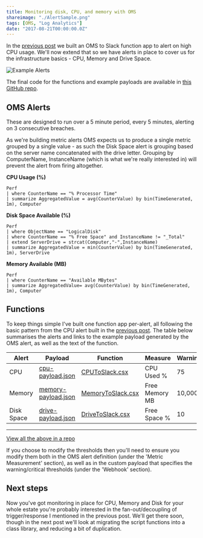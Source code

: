 ```yaml
---
title: Monitoring disk, CPU, and memory with OMS
shareimage: "./AlertSample.png"
tags: [OMS, "Log Analytics"]
date: "2017-08-21T00:00:00.0Z"
---
```


In the [previous post](/2017/08/06/Building-better-OMS-alerts-with-function-apps) we built an OMS to Slack function app to alert on high CPU usage. We'll now extend that so we have alerts in place to cover us for the infrastructure basics - CPU, Memory and Drive Space.

![Example Alerts](/assets/2017/2017-08-21/AlertSample.png)

The final code for the functions and example payloads are available in [this GitHub repo](https://github.com/taddison/blog-oms-to-slack/tree/master/MultipleFunctions).

<!--more-->

## OMS Alerts

These are designed to run over a 5 minute period, every 5 minutes, alerting on 3 consecutive breaches.

As we're building metric alerts OMS expects us to produce a single metric grouped by a single value - as such the Disk Space alert is grouping based on the server name concatenated with the drive letter. Grouping by ComputerName, InstanceName (which is what we're really interested in) will prevent the alert from firing altogether.

**CPU Usage (%)**

```
Perf
| where CounterName == "% Processor Time"
| summarize AggregatedValue = avg(CounterValue) by bin(TimeGenerated, 1m), Computer
```

**Disk Space Available (%)**

```
Perf
| where ObjectName == "LogicalDisk"
| where CounterName == "% Free Space" and InstanceName != "_Total"
| extend ServerDrive = strcat(Computer,"-",InstanceName)
| summarize AggregatedValue = min(CounterValue) by bin(TimeGenerated, 1m), ServerDrive
```

**Memory Available (MB)**

```
Perf
| where CounterName == "Available MBytes"
| summarize AggregatedValue= avg(CounterValue) by bin(TimeGenerated, 1m), Computer
```

## Functions

To keep things simple I've built one function app per-alert, all following the basic pattern from the CPU alert built in the [previous post](/2017/08/06/Building-better-OMS-alerts-with-function-apps). The table below summarises the alerts and links to the example payload generated by the OMS alert, as well as the text of the function.

| Alert      | Payload                                                            | Function                                                       | Measure        | Warning | Critical |
| ---------- | ------------------------------------------------------------------ | -------------------------------------------------------------- | -------------- | ------- | -------- |
| CPU        | [cpu-payload.json](/assets/2017/2017-08-21/cpu-payload.json)       | [CPUToSlack.csx](/assets/2017/2017-08-21/CPUToSlack.csx)       | CPU Used %     | 75      | 90       |
| Memory     | [memory-payload.json](/assets/2017/2017-08-21/memory-payload.json) | [MemoryToSlack.csx](/assets/2017/2017-08-21/MemoryToSlack.csx) | Free Memory MB | 10,000  | 5,000    |
| Disk Space | [drive-payload.json](/assets/2017/2017-08-21/drive-payload.json)   | [DriveToSlack.csx](/assets/2017/2017-08-21/DriveToSlack.csx)   | Free Space %   | 10      | 5        |

---

[View all the above in a repo](https://github.com/taddison/blog-oms-to-slack/tree/master/MultipleFunctions)

If you choose to modify the thresholds then you'll need to ensure you modify them both in the OMS alert definition (under the 'Metric Measurement' section), as well as in the custom payload that specifies the warning/critical thresholds (under the 'Webhook' section).

## Next steps

Now you've got monitoring in place for CPU, Memory and Disk for your whole estate you're probably interested in the fan-out/decoupling of trigger/response I mentioned in the previous post. We'll get there soon, though in the next post we'll look at migrating the script functions into a class library, and reducing a bit of duplication.
